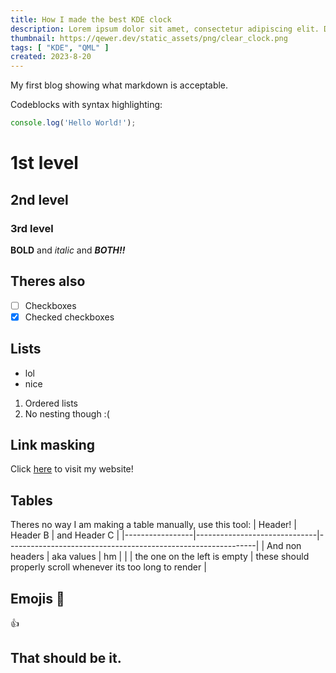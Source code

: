 ```yaml
---
title: How I made the best KDE clock
description: Lorem ipsum dolor sit amet, consectetur adipiscing elit. Donec auctor, nisl nec
thumbnail: https://qewer.dev/static_assets/png/clear_clock.png
tags: [ "KDE", "QML" ]
created: 2023-8-20
---
```


My first blog showing what markdown is acceptable.

Codeblocks with syntax highlighting:
```js
console.log('Hello World!');
```

# 1st level
## 2nd level
### 3rd level
**BOLD** and *italic* and ***BOTH!!***

## Theres also
- [ ] Checkboxes
- [x] Checked checkboxes

## Lists
- lol
- nice
1. Ordered lists
2. No nesting though :(

## Link masking
Click [here](https://lynith.dev/) to visit my website!

## Tables
Theres no way I am making a table manually, use this tool: 
| Header!         | Header B                     | and Header C                                                 |
|-----------------|------------------------------|--------------------------------------------------------------|
| And non headers | aka values                   | hm                                                           |
|                 | the one on the left is empty | these should properly scroll whenever its too long to render |

## Emojis 🎉
👍 


## That should be it.
